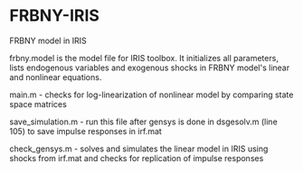 # FRBNY-IRIS
FRBNY model in IRIS

frbny.model is the model file for IRIS toolbox. It initializes all parameters, lists endogenous variables and exogenous shocks in FRBNY model's linear and nonlinear equations.

main.m - checks for log-linearization of nonlinear model by comparing state space matrices

save_simulation.m - run this file after gensys is done in dsgesolv.m (line 105) to save impulse responses in irf.mat

check_gensys.m - solves and simulates the linear model in IRIS using shocks from irf.mat and checks for replication of impulse responses
